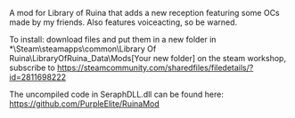 A mod for Library of Ruina that adds a new reception featuring some OCs made by my friends. Also features voiceacting, so be warned.

To install: download files and put them in a new folder in *\Steam\steamapps\common\Library Of Ruina\LibraryOfRuina_Data\Mods\[Your new folder]
on the steam workshop, subscribe to https://steamcommunity.com/sharedfiles/filedetails/?id=2811698222

The uncompiled code in SeraphDLL.dll can be found here: https://github.com/PurpleElite/RuinaMod
